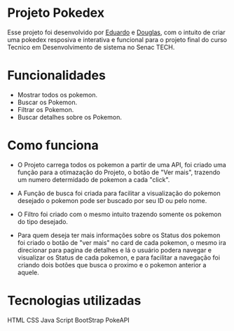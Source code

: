 # Projeto Pokedex

Esse projeto foi desenvolvido por [Eduardo](https://github.com/EduardoRizzardi) e [Douglas](https://github.com/Douglasx06), com o intuito de criar uma pokedex resposiva e interativa e funcional para o projeto final do curso Tecnico em Desenvolvimento de sistema no Senac TECH.

# Funcionalidades

* Mostrar todos os pokemon.
* Buscar os Pokemon.
* Filtrar os Pokemon.
* Buscar detalhes sobre os Pokemon.

# Como funciona

* O Projeto carrega todos os pokemon a partir de uma API, foi criado uma função para a otimazação do Projeto, o botão de "Ver mais", trazendo um numero determidado de pokemon a cada "click".

* A Função de busca foi criada para facilitar a visualização do pokemon desejado o pokemon pode ser buscado por seu ID ou pelo nome.

* O Filtro foi criado com o mesmo intuito trazendo somente os pokemon do tipo desejado.

* Para quem deseja ter mais informações sobre os Status dos pokemon foi criado o botão de "ver mais" no card de cada pokemon, o mesmo ira direcionar para pagina de detalhes e lá o usuário podera navegar e visualizar os Status de cada pokemon, e para facilitar a navegação foi criando dois botões que busca o proximo e o pokemon anterior a aquele.

# Tecnologias utilizadas

HTML
CSS
Java Script
BootStrap
PokeAPI
